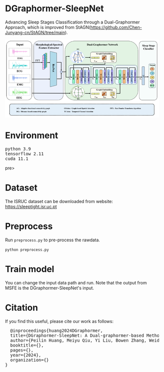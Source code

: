 # DGraphormer-SleepNet

Advancing Sleep Stages Classification through a Dual-Graphormer Approach, which is improved from StAGN(https://github.com/Chen-Junyang-cn/StAGN/tree/main).

![model_structure](./model_structure.jpg)

# Environment
<pre>
python 3.9
tensorflow 2.11
cuda 11.1
</pre>pre>

# Dataset
The ISRUC dataset can be downloaded from website: https://sleeptight.isr.uc.pt

# Preprocess
Run <code>preprocess.py</code> to pre-process the rawdata.
<p><code>python preprocess.py</code></p>

# Train model
You can change the input data path and run. Note that the output from MSFE is the DGraphormer-SleepNet's input.


# Citation
If you find this useful, please cite our work as follows:
<pre>
  @inproceedings{huang2024DGraphormer,
  title={DGraphormer-SleepNet: A Dual-graphormer-based Method for Sleep Stage Classification},
  author={Peilin Huang, Meiyu Qiu, Yi Liu, Bowen Zhang, Weidong Gao,and Xiaomao Fan},
  booktitle={},
  pages={},
  year={2024},
  organization={}
}
</pre>
